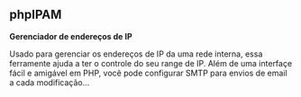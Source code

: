 ## phpIPAM
**Gerenciador de endereços de IP**

Usado para gerenciar os endereços de IP da uma rede interna, essa ferramente ajuda a ter o controle do seu range de IP.
Além de uma interfaçe fácil e amigável em PHP, você pode configurar SMTP para envios de email a cada modificação...

